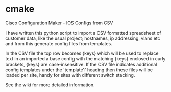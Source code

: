 # cmake
Cisco Configuration Maker - IOS Configs from CSV

I have written this python script to import a CSV formatted spreadsheet of customer data, like the usual project; hostnames, ip addressing, vlans etc and from this generate config files from templates.

In the CSV file the top row becomes {keys} which will be used to replace text in an imported a base config with the matching {keys} enclosed in curly brackets, {keys} are case-insensitive. 
If the CSV file indicates additional config templates under the 'template1' heading then these files will be loaded per site, handy for sites with different switch stacking. 

See the wiki for more detailed information. 
